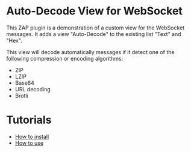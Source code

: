 # Auto-Decode View for WebSocket

This ZAP plugin is a demonstration of a custom view for the WebSocket messages.
It adds a view "Auto-Decode" to the existing list "Text" and "Hex".

This view will decode automatically messages if it detect one of the following compression or encoding algorithms:
 - ZIP
 - LZIP
 - Base64
 - URL decoding 
 - Brotli

# Tutorials

 - [How to install](https://github.com/GoSecure/zap-autodecode-view/wiki#how-to-install)
 - [How to use](https://github.com/GoSecure/zap-autodecode-view/wiki#how-to-use)
